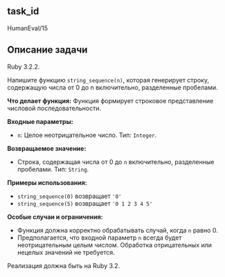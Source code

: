 ## task_id
HumanEval/15

## Описание задачи
Ruby 3.2.2.

Напишите функцию `string_sequence(n)`, которая генерирует строку, содержащую числа от 0 до n включительно, разделенные пробелами.

**Что делает функция:**  Функция формирует строковое представление числовой последовательности.

**Входные параметры:**

* `n`: Целое неотрицательное число.  Тип: `Integer`.

**Возвращаемое значение:**

* Строка, содержащая числа от 0 до `n` включительно, разделенные пробелами. Тип: `String`.

**Примеры использования:**

* `string_sequence(0)`  возвращает  `'0'`
* `string_sequence(5)`  возвращает  `'0 1 2 3 4 5'`

**Особые случаи и ограничения:**

* Функция должна корректно обрабатывать случай, когда `n` равно 0.
* Предполагается, что входной параметр `n` всегда будет неотрицательным целым числом.  Обработка отрицательных или нецелых значений не требуется.


Реализация должна быть на Ruby 3.2.

